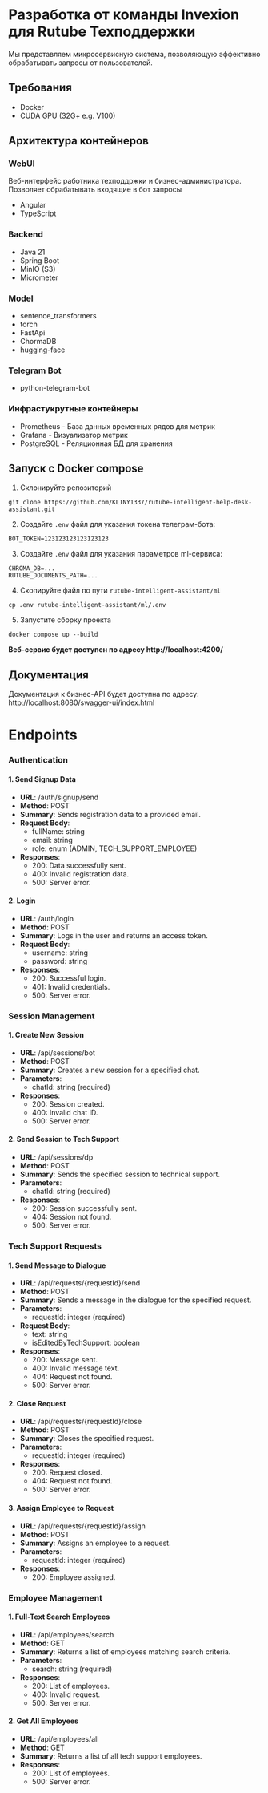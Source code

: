 # Разработка от команды Invexion для Rutube Техподдержки 

Мы представляем микросервисную система, позволяющую эффективно обрабатывать запросы от пользователей.

## Требования

- Docker
- CUDA GPU (32G+ e.g. V100)

## Архитектура контейнеров
### WebUI
Веб-интерфейс работника техподдржки и бизнес-администратора. Позволяет обрабатывать входящие в бот запросы

- Angular
- TypeScript

### Backend

- Java 21
- Spring Boot
- MinIO (S3)
- Micrometer

### Model

- sentence_transformers
- torch
- FastApi
- ChormaDB
- hugging-face

### Telegram Bot

- python-telegram-bot

### Инфрастукрутные контейнеры
- Prometheus - База данных временных рядов для метрик
- Grafana - Визуализатор метрик
- PostgreSQL - Реляционная БД для хранения 

## Запуск с Docker compose

1. Склонируйте репозиторий
```shell
git clone https://github.com/KLINY1337/rutube-intelligent-help-desk-assistant.git
```

2. Создайте `.env` файл для указания токена телеграм-бота:
```
BOT_TOKEN=123123123123123123
```
3. Создайте `.env` файл для указания параметров ml-сервиса:
```
CHROMA_DB=...
RUTUBE_DOCUMENTS_PATH=...
```
4. Скопируйте файл по пути `rutube-intelligent-assistant/ml`

```shell
cp .env rutube-intelligent-assistant/ml/.env
```
5. Запустите сборку проекта
```shell
docker compose up --build
```

**Веб-сервис будет доступен по адресу http://localhost:4200/**

## Документация 

Документация к бизнес-API будет доступна по адресу: http://localhost:8080/swagger-ui/index.html

# Endpoints

### Authentication

#### 1. Send Signup Data
- **URL**: /auth/signup/send
- **Method**: POST
- **Summary**: Sends registration data to a provided email.
- **Request Body**:
    - fullName: string
    - email: string
    - role: enum (ADMIN, TECH_SUPPORT_EMPLOYEE)
- **Responses**:
    - 200: Data successfully sent.
    - 400: Invalid registration data.
    - 500: Server error.

#### 2. Login
- **URL**: /auth/login
- **Method**: POST
- **Summary**: Logs in the user and returns an access token.
- **Request Body**:
    - username: string
    - password: string
- **Responses**:
    - 200: Successful login.
    - 401: Invalid credentials.
    - 500: Server error.

### Session Management

#### 1. Create New Session
- **URL**: /api/sessions/bot
- **Method**: POST
- **Summary**: Creates a new session for a specified chat.
- **Parameters**:
    - chatId: string (required)
- **Responses**:
    - 200: Session created.
    - 400: Invalid chat ID.
    - 500: Server error.

#### 2. Send Session to Tech Support
- **URL**: /api/sessions/dp
- **Method**: POST
- **Summary**: Sends the specified session to technical support.
- **Parameters**:
    - chatId: string (required)
- **Responses**:
    - 200: Session successfully sent.
    - 404: Session not found.
    - 500: Server error.

### Tech Support Requests

#### 1. Send Message to Dialogue
- **URL**: /api/requests/{requestId}/send
- **Method**: POST
- **Summary**: Sends a message in the dialogue for the specified request.
- **Parameters**:
    - requestId: integer (required)
- **Request Body**:
    - text: string
    - isEditedByTechSupport: boolean
- **Responses**:
    - 200: Message sent.
    - 400: Invalid message text.
    - 404: Request not found.
    - 500: Server error.

#### 2. Close Request
- **URL**: /api/requests/{requestId}/close
- **Method**: POST
- **Summary**: Closes the specified request.
- **Parameters**:
    - requestId: integer (required)
- **Responses**:
    - 200: Request closed.
    - 404: Request not found.
    - 500: Server error.

#### 3. Assign Employee to Request
- **URL**: /api/requests/{requestId}/assign
- **Method**: POST
- **Summary**: Assigns an employee to a request.
- **Parameters**:
    - requestId: integer (required)
- **Responses**:
    - 200: Employee assigned.

### Employee Management

#### 1. Full-Text Search Employees
- **URL**: /api/employees/search
- **Method**: GET
- **Summary**: Returns a list of employees matching search criteria.
- **Parameters**:
    - search: string (required)
- **Responses**:
    - 200: List of employees.
    - 400: Invalid request.
    - 500: Server error.

#### 2. Get All Employees
- **URL**: /api/employees/all
- **Method**: GET
- **Summary**: Returns a list of all tech support employees.
- **Responses**:
    - 200: List of employees.
    - 500: Server error.
